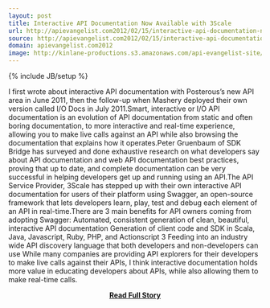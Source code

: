 ```yaml
---
layout: post
title: Interactive API Documentation Now Available with 3Scale
url: http://apievangelist.com2012/02/15/interactive-api-documentation-now-available-with-3scale/
source: http://apievangelist.com2012/02/15/interactive-api-documentation-now-available-with-3scale/
domain: apievangelist.com2012
image: http://kinlane-productions.s3.amazonaws.com/api-evangelist-site/blog/3scale-logo.jpg
---
```

{% include JB/setup %}<p>I first wrote about interactive API documentation with Posterous’s new API area in June 2011, then the follow-up when Mashery deployed their own version called I/O Docs in July 2011.Smart, interactive or I/O API documentation is an evolution of API documentation from static and often boring documentation, to more interactive and real-time experience, allowing you to make live calls against an API while also browsing the documentation that explains how it operates.Peter Gruenbaum of SDK Bridge has surveyed and done exhaustive research on what developers say about API documentation and web API documentation best practices, proving that up to date, and complete documentation can be very successful in helping developers get up and running using an API.The API Service Provider, 3Scale has stepped up with their own interactive API documentation for users of their platform using Swagger, an open-source framework that lets developers learn, play, test and debug each element of an API in real-time.There are 3 main benefits for API owners coming from adopting Swagger: Automated, consistent generation of clean, beautiful, interactive API documentation Generation of client code and SDK in Scala, Java, Javascript, Ruby, PHP, and Actionscript 3 Feeding into an industry wide API discovery language that both developers and non-developers can use While many companies are providing API explorers for their developers to make live calls against their APIs, I think interactive documentation holds more value in educating developers about APIs, while also allowing them to make real-time calls.</p>
<center><p><a href="http://apievangelist.com2012/02/15/interactive-api-documentation-now-available-with-3scale/" style='padding:25px; font-sze:18px; font-weight: bold;'>Read Full Story</a></p></center>
